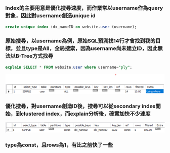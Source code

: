 ### Index的主要用意是優化搜尋速度，而作業常以username作為query對象，因此對username創造unique id

```sql
create unique index idx_nameID on website.user (username);
```

### 原始搜尋，以username為例，原始SQL預測找14行才會找到我的目標，並且type是All，全局搜索，因為username尚未建立ID，因此無法以B-Tree方式找尋

```sql
explain SELECT * FROM website.user where username="ply";
```

![image](https://github.com/xboxertony/Homework/blob/master/homework8/%E5%8E%9F%E5%A7%8B%E6%90%9C%E5%B0%8B.png)


### 優化搜尋，對username創造ID後，搜尋可以從secondary index開始，到clustered index，而explain分析後，確實加快不少速度

![image](https://github.com/xboxertony/Homework/blob/master/homework8/%E6%BC%94%E7%AE%97%E5%84%AA%E5%8C%96%E4%B9%8B%E5%BE%8C.png)

### type為const，且rows為1，有比之前快了一些
